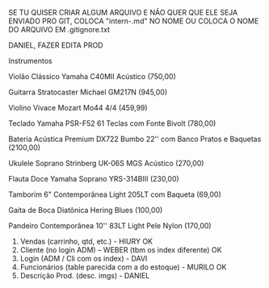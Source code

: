 SE TU QUISER CRIAR ALGUM ARQUIVO E NÃO QUER QUE ELE SEJA ENVIADO PRO GIT, COLOCA "intern-<teu nome>.md" NO NOME OU COLOCA O NOME DO ARQUIVO EM .gitignore.txt


DANIEL, FAZER EDITA PROD

Instrumentos

Violão Clássico Yamaha C40MII Acústico (750,00)

Guitarra Stratocaster Michael GM217N (945,00)

Violino Vivace Mozart Mo44 4/4 (459,99)

Teclado Yamaha PSR-F52 61 Teclas com Fonte Bivolt (780,00)

Bateria Acústica Premium DX722 Bumbo 22'' com Banco Pratos e Baquetas (2100,00)

Ukulele Soprano Strinberg UK-06S MGS Acústico (270,00)

Flauta Doce Yamaha Soprano YRS-314BIII (230,00)

Tamborim 6" Contemporânea Light 205LT com Baqueta (69,00)

Gaita de Boca Diatônica Hering Blues (100,00)

Pandeiro Contemporânea 10'' 83LT Light Pele Nylon (170,00)


1. Vendas (carrinho, qtd, etc.)                     - HIURY                             OK
2. Cliente (no login ADM)		                    – WEBER (tbm os index diferente)    OK
3. Login (ADM / Cli com os index)                   - DAVI                              
4. Funcionários (table parecida com a do estoque)   - MURILO                            OK
5. Descrição Prod. (desc. imgs)                     - DANIEL                            